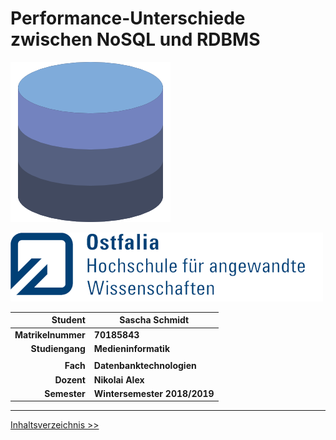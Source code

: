 # Performance-Unterschiede zwischen NoSQL und RDBMS



![Datenbank-Icon](./images/database.png)



![Ostfalia-Logo](./images/ostfalia.png)



|        **Student** | **Sascha Schmidt**           |
| -----------------: | ---------------------------- |
| **Matrikelnummer** | **70185843**                 |
|    **Studiengang** | **Medieninformatik**         |
|                    |                              |
|           **Fach** | **Datenbanktechnologien**    |
|         **Dozent** | **Nikolai Alex**             |
|       **Semester** | **Wintersemester 2018/2019** |



***

[Inhaltsverzeichnis >>](Inhaltsverzeichnis.md)